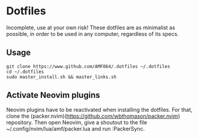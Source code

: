 # Dotfiles 
Incomplete, use at your own risk!
These dotfiles are as minimalist as possible, in order to be used in any computer,
regardless of its specs.

## Usage

```console
git clone https://www.github.com/AMF064/.dotfiles ~/.dotfiles
cd ~/.dotfiles
sudo master_install.sh && master_links.sh
```

## Activate Neovim plugins
Neovim plugins have to be reactivated when installing the dotfiles. For that, clone the (packer.nvim)(https://github.com/wbthomason/packer.nvim) repository.
Then open Neovim, give a shoutout to the file ~/.config/nvim/lua/amf/packer.lua and run :PackerSync.

